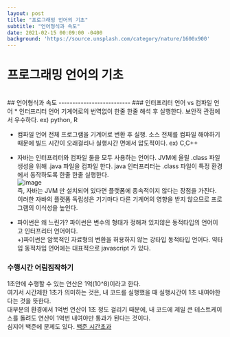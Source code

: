 ```yaml
---
layout: post
title: "프로그래밍 언어의 기초"
subtitle: "언어형식과 속도"
date: 2021-02-15 00:09:00 -0400
background: 'https://source.unsplash.com/category/nature/1600x900'
---
```

프로그래밍 언어의 기초
========================
<br>
## 언어형식과 속도
--------------------------
### 인터프리터 언어 vs 컴파일 언어
* 인터프리터 언어
기계어로의 번역없이 한줄 한줄 해석 후 실행한다. 보안적 관점에서 우수하다.
ex) python, R

* 컴파일 언어
전체 프로그램을 기계어로 변환 후 실행.  소스 전체를 컴파일 해야하기 때문에 빌드 시간이 오래걸리나 실행시간 면에서 압도적이다.
ex) C,C++

* 자바는 인터프리터와 컴파일 둘을 모두 사용하는 언어다.
JVM에 올릴 .class 파일 생성을 위해 .java 파일을 컴파일 한다. java 인터프리터는 .class 파일이 특정 환경에서 동작하도록 한줄 한줄 실행한다.<br>
![image](https://mblogthumb-phinf.pstatic.net/MjAxODAzMTNfMjU1/MDAxNTIwOTM2MDg5NzU5.FC9iwVzwVFoJ7L3d7R1MF1YBW8BMwQV9DLS3wCNvSJsg.OEmYIspBpTdYGKlQYIPsfThUhCdxdcS_rJnTuU-CTfkg.PNG.ehcibear314/%EC%9E%90%EB%B0%94%EC%BB%B4%ED%8C%8C%EC%9D%BC%EB%9F%AC%EC%99%80%EC%9E%90%EB%B0%94%EC%9D%B8%ED%84%B0%ED%94%84%EB%A6%AC%ED%84%B0.png?type=w800) <br>
즉, 자바는 JVM 만 설치되어 있다면 플랫폼에 종속적이지 않다는 장점을 가진다. 이러한 자바의 플랫폼 독립성은 기기마다 다른 기계어의 영향을 받지 않으므로 프로그램의 이식성을 높인다.

* 파이썬은 왜 느린가?
파이썬은 변수의 형태가 정해져 있지않은 동적타입의 언어이고 인터프리터 언어이다. <br>
+)파이썬은 암묵적인 자료형의 변환을 허용하지 않는 강타입 동적타입 언어다. 약타입 동적차입 언어에는 대표적으로 javascript 가 있다.

### 수행시간 어림짐작하기
1초안에 수행할 수 있는 연산은 1억(10^8)이라고 한다. <br>
여기서 시간제한 1초가 의미하는 것은, 내 코드를 실행했을 때 실행시간이 1초 내여야한다는 것을 뜻한다. <br>
대부분의 환경에서 1억번 연산이 1초 정도 걸리기 때문에, 내 코드에 제일 큰 테스트케이스를 돌려도 연산이 1억번 내여야만 통과가 된다는 것이다. <br>
심지어 백준에 문제도 있다. [백준 시간초과](https://www.acmicpc.net/problem/11332)
